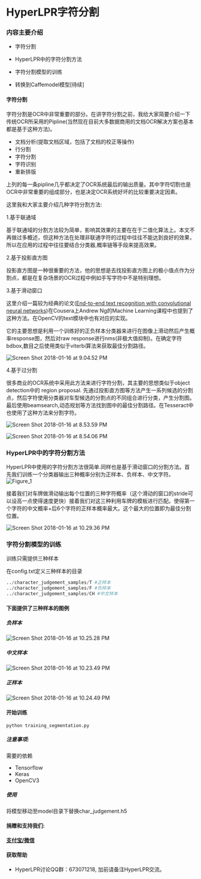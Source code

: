 # HyperLPR字符分割

### 内容主要介绍

+ 字符分割


+ HyperLPR中的字符分割方法
+ 字符分割模型的训练
+ 转换到Caffemodel模型[待续]

#### 字符分割

字符分割是OCR中非常重要的部分。在讲字符分割之前，我给大家简要介绍一下传统OCR所采用的Pipline(当然现在目前大多数据商用的文档OCR解决方案也基本都是基于这种方法)。

+ 文档分析(提取文档区域，包括了文档的校正等操作)
+ 行分割
+ 字符分割
+ 字符识别
+ 重新排版

上列的每一条pipline几乎都决定了OCR系统最后的输出质量。其中字符切割也是OCR中非常重要的组成部分，也是决定OCR系统好坏的比较重要决定因素。

这里我和大家主要介绍几种字符分割方法:

1.基于联通域

基于联通域的分割方法较为简单，影响其效果的主要在在于二值化算法上。本文不再做过多概述，但这种方法在处理非联通字符的过程中往往不能达到良好的效果，所以在应用的过程中往往要结合分类器,概率链等手段来提高效果。

2.基于投影直方图

投影直方图是一种很重要的方法，他的思想是去找投影直方图上的极小值点作为分割点，都是在复杂场景的OCR过程中例如手写字符中不是特别理想。

3.基于滑动窗口

这里介绍一篇较为经典的论文([End-to-end text recognition with convolutional neural networks](http://ieeexplore.ieee.org/document/6460871/))在Cousera上Andrew Ng的Machine Learning课程中也提到了这种方法。在OpenCV的text模块中也有对应的实现。

它的主要思想是利用一个训练好的正负样本分类器来进行在图像上滑动然后产生概率response图，然后对raw response进行nms(非极大值抑制)。在确定字符bdbox,数目之后使用类似于viterbi算法来获取最佳分割路径。

![Screen Shot 2018-01-16 at 9.04.52 PM](imgs/2.png)

4.基于过分割

很多商业的OCR系统中采用此方法来进行字符分割，其主要的思想类似于object detection中的 region proposal. 先通过投影直方图等方法产生一系列候选的分割点，然后字符使用分类器对车型候选的分割点的不同组合进行分类，产生分割图。最后使用beamsearch,动态规划等方法找到图中的最佳分割路径。在Tesseract中也使用了这种方法来分割字符。

![Screen Shot 2018-01-16 at 8.53.59 PM](imgs/0.png)

![Screen Shot 2018-01-16 at 8.54.06 PM](imgs/1.png)

### HyperLPR中的字符分割方法

HyperLPR中使用的字符分割方法很简单.同样也是基于滑动窗口的分割方法。首先我们训练一个分类器输出三种概率分别为正样本、负样本、中文字符。![Figure_1](imgs/Figure_1.png)

接着我们对车牌做滑动输出每个位置的三种字符概率（这个滑动的窗口的stride可以设高一点使得速度更快）接着我们对这三种利用车牌的模板进行匹配。使得第一个字符的中文概率+后6个字符的正样本概率最大。这个最大的位置即为最佳分割位置。

![Screen Shot 2018-01-16 at 10.29.36 PM](imgs/6.png)

### 字符分割模型的训练

训练只需提供三种样本

在config.txt定义三种样本的目录

```python
../character_judgement_samples/T #正样本
../character_judgement_samples/F #负样本
../character_judgement_samples/CH #中文样本
```

#### 下面提供了三种样本的图例



##### 负样本

![Screen Shot 2018-01-16 at 10.25.28 PM](imgs/5.png)

##### 中文样本

![Screen Shot 2018-01-16 at 10.23.49 PM](imgs/3.png)

##### 正样本

![Screen Shot 2018-01-16 at 10.24.49 PM](imgs/4.png)

#### 开始训练

`python training_segmentation.py`

##### 注意事项:

需要的依赖 

+ Tensorflow
+ Keras
+ OpenCV3

##### 使用

将模型移动至model目录下替换char_judgement.h5

#### 捐赠和支持我们:

**[支付宝/微信](http://chuantu.biz/t6/178/1513525003x-1404758184.png)**

#### 获取帮助

+ HyperLPR讨论QQ群：673071218, 加前请备注HyperLPR交流。
